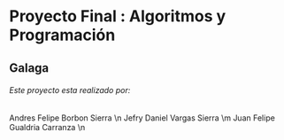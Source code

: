 # Proyecto Final : Algoritmos y Programación
## Galaga
###### Este proyecto esta realizado por: 
  Andres Felipe Borbon Sierra \n
  Jefry Daniel Vargas Sierra \m
  Juan Felipe Gualdria Carranza \n 

